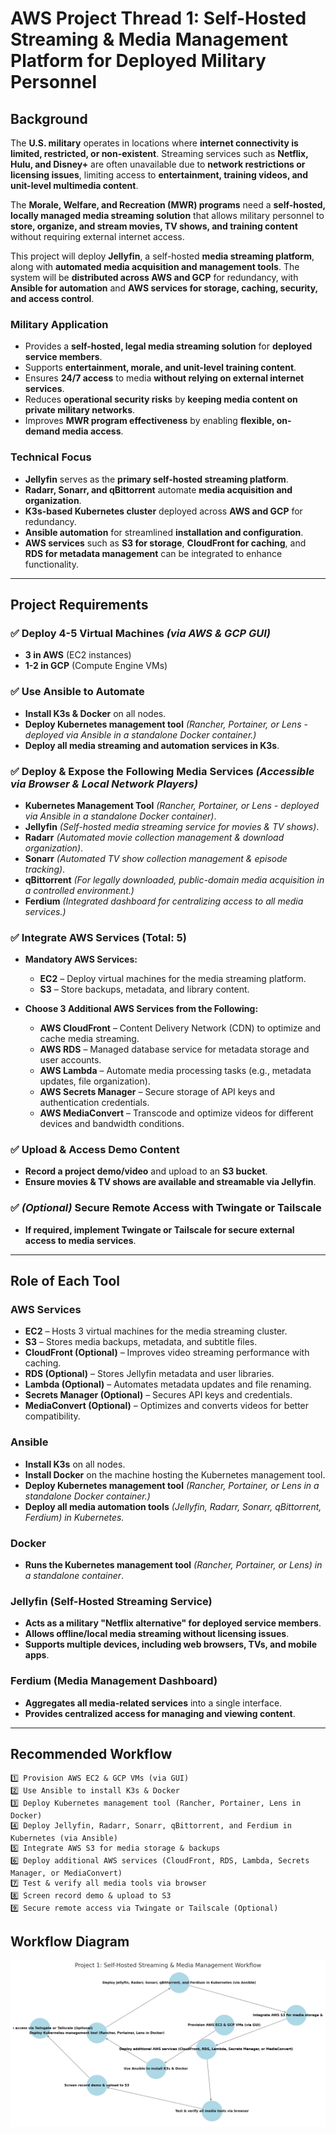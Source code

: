 # **AWS Project Thread 1: Self-Hosted Streaming & Media Management Platform for Deployed Military Personnel**  

## **Background**  
The **U.S. military** operates in locations where **internet connectivity is limited, restricted, or non-existent**. Streaming services such as **Netflix, Hulu, and Disney+** are often unavailable due to **network restrictions or licensing issues**, limiting access to **entertainment, training videos, and unit-level multimedia content**.  

The **Morale, Welfare, and Recreation (MWR) programs** need a **self-hosted, locally managed media streaming solution** that allows military personnel to **store, organize, and stream movies, TV shows, and training content** without requiring external internet access.  

This project will deploy **Jellyfin**, a self-hosted **media streaming platform**, along with **automated media acquisition and management tools**. The system will be **distributed across AWS and GCP** for redundancy, with **Ansible for automation** and **AWS services for storage, caching, security, and access control**.  

### **Military Application**  
- Provides a **self-hosted, legal media streaming solution** for **deployed service members**.  
- Supports **entertainment, morale, and unit-level training content**.  
- Ensures **24/7 access** to media **without relying on external internet services**.  
- Reduces **operational security risks** by **keeping media content on private military networks**.  
- Improves **MWR program effectiveness** by enabling **flexible, on-demand media access**.  

### **Technical Focus**  
- **Jellyfin** serves as the **primary self-hosted streaming platform**.  
- **Radarr, Sonarr, and qBittorrent** automate **media acquisition and organization**.  
- **K3s-based Kubernetes cluster** deployed across **AWS and GCP** for redundancy.  
- **Ansible automation** for streamlined **installation and configuration**.  
- **AWS services** such as **S3 for storage**, **CloudFront for caching**, and **RDS for metadata management** can be integrated to enhance functionality.  

---

## **Project Requirements**  

### ✅ **Deploy 4-5 Virtual Machines** *(via AWS & GCP GUI)*  
- **3 in AWS** (EC2 instances)  
- **1-2 in GCP** (Compute Engine VMs)  

### ✅ **Use Ansible to Automate**  
- **Install K3s & Docker** on all nodes.  
- **Deploy Kubernetes management tool** *(Rancher, Portainer, or Lens - deployed via Ansible in a standalone Docker container.)*  
- **Deploy all media streaming and automation services in K3s**.  

### ✅ **Deploy & Expose the Following Media Services** *(Accessible via Browser & Local Network Players)*  
- **Kubernetes Management Tool** *(Rancher, Portainer, or Lens - deployed via Ansible in a standalone Docker container)*.  
- **Jellyfin** *(Self-hosted media streaming service for movies & TV shows)*.  
- **Radarr** *(Automated movie collection management & download organization)*.  
- **Sonarr** *(Automated TV show collection management & episode tracking)*.  
- **qBittorrent** *(For legally downloaded, public-domain media acquisition in a controlled environment.)*  
- **Ferdium** *(Integrated dashboard for centralizing access to all media services.)*  

### ✅ **Integrate AWS Services (Total: 5)**  
- **Mandatory AWS Services:**  
  - **EC2** – Deploy virtual machines for the media streaming platform.  
  - **S3** – Store backups, metadata, and library content.  

- **Choose 3 Additional AWS Services from the Following:**  
  - **AWS CloudFront** – Content Delivery Network (CDN) to optimize and cache media streaming.  
  - **AWS RDS** – Managed database service for metadata storage and user accounts.  
  - **AWS Lambda** – Automate media processing tasks (e.g., metadata updates, file organization).  
  - **AWS Secrets Manager** – Secure storage of API keys and authentication credentials.  
  - **AWS MediaConvert** – Transcode and optimize videos for different devices and bandwidth conditions.  

### ✅ **Upload & Access Demo Content**  
- **Record a project demo/video** and upload to an **S3 bucket**.  
- **Ensure movies & TV shows are available and streamable via Jellyfin**.  

### ✅ *(Optional)* Secure Remote Access with Twingate or Tailscale  
- **If required, implement Twingate or Tailscale for secure external access to media services**.  

---

## **Role of Each Tool**  

### **AWS Services**  
- **EC2** – Hosts 3 virtual machines for the media streaming cluster.  
- **S3** – Stores media backups, metadata, and subtitle files.  
- **CloudFront (Optional)** – Improves video streaming performance with caching.  
- **RDS (Optional)** – Stores Jellyfin metadata and user libraries.  
- **Lambda (Optional)** – Automates metadata updates and file renaming.  
- **Secrets Manager (Optional)** – Secures API keys and credentials.  
- **MediaConvert (Optional)** – Optimizes and converts videos for better compatibility.  

### **Ansible**  
- **Install K3s** on all nodes.  
- **Install Docker** on the machine hosting the Kubernetes management tool.  
- **Deploy Kubernetes management tool** *(Rancher, Portainer, or Lens in a standalone Docker container.)*  
- **Deploy all media automation tools** *(Jellyfin, Radarr, Sonarr, qBittorrent, Ferdium) in Kubernetes.*  

### **Docker**  
- **Runs the Kubernetes management tool** *(Rancher, Portainer, or Lens) in a standalone container*.  

### **Jellyfin (Self-Hosted Streaming Service)**  
- **Acts as a military "Netflix alternative" for deployed service members**.  
- **Allows offline/local media streaming without licensing issues**.  
- **Supports multiple devices, including web browsers, TVs, and mobile apps**.  

### **Ferdium (Media Management Dashboard)**  
- **Aggregates all media-related services** into a single interface.  
- **Provides centralized access for managing and viewing content**.  

---

## **Recommended Workflow**  

```plaintext
1️⃣ Provision AWS EC2 & GCP VMs (via GUI)
2️⃣ Use Ansible to install K3s & Docker
3️⃣ Deploy Kubernetes management tool (Rancher, Portainer, Lens in Docker)
4️⃣ Deploy Jellyfin, Radarr, Sonarr, qBittorrent, and Ferdium in Kubernetes (via Ansible)
5️⃣ Integrate AWS S3 for media storage & backups
6️⃣ Deploy additional AWS services (CloudFront, RDS, Lambda, Secrets Manager, or MediaConvert)
7️⃣ Test & verify all media tools via browser
8️⃣ Screen record demo & upload to S3
9️⃣ Secure remote access via Twingate or Tailscale (Optional)

```
## Workflow Diagram
![Multi-Cloud K3s Deployment Workflow](images/project1.png)
